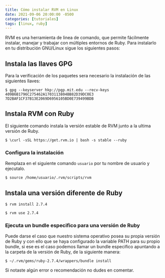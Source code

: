 ```yaml
---
title: Cómo instalar RVM en Linux
date: 2021-09-06 20:00:00 -0500
categories: [tutoriales]
tags: [linux, ruby]
---
```


RVM es una herramienta de linea de comando, que permite fácilmente instalar, manejar y trabajar con múltiples entornos de Ruby. Para instalarlo en tu distribución GNU/Linux sigue los siguientes pasos:

## Instala las llaves GPG

Para la verificación de los paquetes sera necesario la instalación de las siguientes llaves:

```terminal
$ gpg --keyserver hkp://pgp.mit.edu --recv-keys 409B6B1796C275462A1703113804BB82D39DC0E3 7D2BAF1CF37B13E2069D6956105BD0E739499BDB
```

## Instala RVM con Ruby

El siguiente comando instala la versión estable de RVM junto a la ultima versión de Ruby.

```terminal
$ \curl -sSL https://get.rvm.io | bash -s stable --ruby
```

### Configura la instalación

Remplaza en el siguiente comando `usuario` por tu nombre de usuario y ejecutalo.

```terminal
$ source /home/usuario/.rvm/scripts/rvm
```

## Instala una versión diferente de Ruby

```terminal
$ rvm install 2.7.4
```


```terminal
$ rvm use 2.7.4
```

### Ejecuta un bundle especifico para una versión de Ruby

Puede darse el caso que nuestro sistema operativo posea su propia versión de Ruby y con ello que se haya configurado la variable PATH para su propio bundle, si ese es el caso podemos llamar un bundle especifico apuntando a la carpeta de la versión de Ruby, de la siguiente manera:

```terminal
$ ~/.rvm/gems/ruby-2.7.4/wrappers/bundle install
```

Si notaste algún error o recomendación no dudes en comentar.